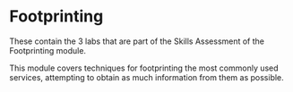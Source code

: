 # Footprinting
These contain the 3 labs that are part of the Skills Assessment of the Footprinting module.

This module covers techniques for footprinting the most commonly used services, attempting to obtain as much information from them as possible.